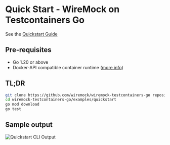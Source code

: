# Quick Start - WireMock on Testcontainers Go

See the [Quickstart Guide](../../docs/quickstart.md)

## Pre-requisites

- Go 1.20 or above
- Docker-API compatible container runtime ([more info](https://golang.testcontainers.org/system_requirements/docker/))

## TL;DR

```bash
git clone https://github.com/wiremock/wiremock-testcontainers-go repository
cd wiremock-testcontainers-go/examples/quickstart
go mod download
go test
```

## Sample output

![Quickstart CLI Output](../../docs/images/quickstart.gif)
